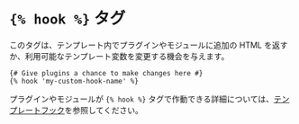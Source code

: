 # `{% hook %}` タグ

このタグは、テンプレート内でプラグインやモジュールに追加の HTML を返すか、利用可能なテンプレート変数を変更する機会を与えます。

```twig
{# Give plugins a chance to make changes here #}
{% hook 'my-custom-hook-name' %}
```

プラグインやモジュールが `{% hook %}` タグで作動できる詳細については、[テンプレートフック](../../extend/template-hooks.md)を参照してください。

